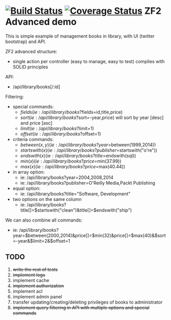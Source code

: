 [![Build Status](https://travis-ci.org/harpcio/zf2-demo.svg?branch=master)](https://travis-ci.org/harpcio/zf2-demo)
[![Coverage Status](https://coveralls.io/repos/harpcio/zf2-demo/badge.png)](https://coveralls.io/r/harpcio/zf2-demo)
ZF2 Advanced demo
=======================

This is simple example of management books in library, with UI (twitter bootstrap) and API.

ZF2 advanced structure:
- single action per controller (easy to manage, easy to test) complies with SOLID principles

API:
- /api/library/books[/:id]

Filtering:
- special commands:
    - $fields (ie: /api/library/books?$fields=id,title,price)
    - $sort (ie: /api/library/books?$sort=-year,price) will sort by year [desc] and price [asc]
    - $limit (ie: /api/library/books?$limit=1)
    - $offset (ie: /api/library/books?$offset=1)
- criteria commands:
    - $between(x, y) (ie: /api/library/books?year=$between(1999,2014))
    - $startswith(x) (ie: /api/library/books?publisher=$startswith("o're"))
    - $endswith(x) (ie: /api/library/books?title=$endswith(sql))
    - $min(x) (ie: /api/library/books?price=$min(37.99))
    - $max(x) (ie: /api/library/books?price=$max(40.44))
- in array option:
    - ie: /api/library/books?year=2004,2008,2014
    - ie: /api/library/books?publisher=O'Reilly Media,Packt Publishing
- equal option:
    - ie: /api/library/books?title="Software, Development"
- two options on the same column
    - ie: /api/library/books?title[]=$startswith("clean")&title[]=$endswith("ship")

We can also combine all commands:
- ie: /api/library/books?year=$between(2000,2014)&price[]=$min(32)&price[]=$max(40)&$sort=-year&$limit=2&$offset=1

TODO
-----------------------
1. ~~write the rest of tests~~
2. ~~implement logs~~
3. implement cache
4. ~~implement authorization~~
5. implement acl
6. implement admin panel
7. transfer updating/creating/deleting privileges of books to administrator
8. ~~implement query filtering in API with multiple options and special commands~~

